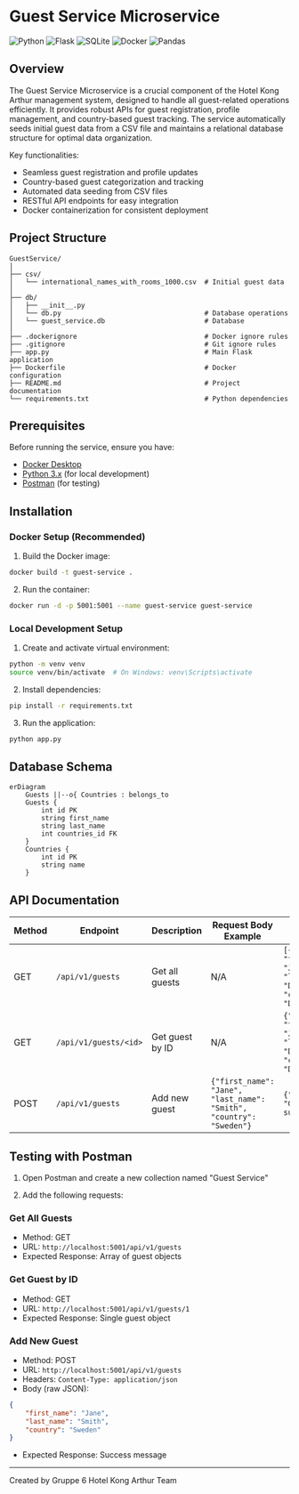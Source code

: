 # Guest Service Microservice

![Python](https://img.shields.io/badge/python-3670A0?style=for-the-badge&logo=python&logoColor=ffdd54)
![Flask](https://img.shields.io/badge/flask-%23000.svg?style=for-the-badge&logo=flask&logoColor=white)
![SQLite](https://img.shields.io/badge/sqlite-%2307405e.svg?style=for-the-badge&logo=sqlite&logoColor=white)
![Docker](https://img.shields.io/badge/docker-%230db7ed.svg?style=for-the-badge&logo=docker&logoColor=white)
![Pandas](https://img.shields.io/badge/pandas-%23150458.svg?style=for-the-badge&logo=pandas&logoColor=white)

## Overview

The Guest Service Microservice is a crucial component of the Hotel Kong Arthur management system, designed to handle all guest-related operations efficiently. It provides robust APIs for guest registration, profile management, and country-based guest tracking. The service automatically seeds initial guest data from a CSV file and maintains a relational database structure for optimal data organization.

Key functionalities:
- Seamless guest registration and profile updates
- Country-based guest categorization and tracking
- Automated data seeding from CSV files
- RESTful API endpoints for easy integration
- Docker containerization for consistent deployment

## Project Structure

```
GuestService/
│
├── csv/
│   └── international_names_with_rooms_1000.csv  # Initial guest data
│
├── db/
│   ├── __init__.py
│   └── db.py                                    # Database operations
│   └── guest_service.db                         # Database
│
├── .dockerignore                                # Docker ignore rules
├── .gitignore                                   # Git ignore rules
├── app.py                                       # Main Flask application
├── Dockerfile                                   # Docker configuration
├── README.md                                    # Project documentation
└── requirements.txt                             # Python dependencies
```

## Prerequisites

Before running the service, ensure you have:

- [Docker Desktop](https://www.docker.com/products/docker-desktop/)
- [Python 3.x](https://www.python.org/downloads/) (for local development)
- [Postman](https://www.postman.com/downloads/) (for testing)

## Installation

### Docker Setup (Recommended)

1. Build the Docker image:
```bash
docker build -t guest-service .
```

2. Run the container:
```bash
docker run -d -p 5001:5001 --name guest-service guest-service
```

### Local Development Setup

1. Create and activate virtual environment:
```bash
python -m venv venv
source venv/bin/activate  # On Windows: venv\Scripts\activate
```

2. Install dependencies:
```bash
pip install -r requirements.txt
```

3. Run the application:
```bash
python app.py
```

## Database Schema

```mermaid
erDiagram
    Guests ||--o{ Countries : belongs_to
    Guests {
        int id PK
        string first_name
        string last_name
        int countries_id FK
    }
    Countries {
        int id PK
        string name
    }
```

## API Documentation

| Method | Endpoint                | Description        | Request Body Example                                  | Response Example                              |
|--------|-------------------------|--------------------|------------------------------------------------------|-----------------------------------------------|
| GET    | `/api/v1/guests`       | Get all guests     | N/A                                                  | `[{"id": 1, "first_name": "John", "last_name": "Doe", "country": "Denmark"}]` |
| GET    | `/api/v1/guests/<id>`  | Get guest by ID    | N/A                                                  | `{"id": 1, "first_name": "John", "last_name": "Doe", "country": "Denmark"}`  |
| POST   | `/api/v1/guests`       | Add new guest      | `{"first_name": "Jane", "last_name": "Smith", "country": "Sweden"}` | `{"message": "Guest added successfully"}`     |


## Testing with Postman

1. Open Postman and create a new collection named "Guest Service"

2. Add the following requests:

### Get All Guests
- Method: GET
- URL: `http://localhost:5001/api/v1/guests`
- Expected Response: Array of guest objects

### Get Guest by ID
- Method: GET
- URL: `http://localhost:5001/api/v1/guests/1`
- Expected Response: Single guest object

### Add New Guest
- Method: POST
- URL: `http://localhost:5001/api/v1/guests`
- Headers: `Content-Type: application/json`
- Body (raw JSON):
```json
{
    "first_name": "Jane",
    "last_name": "Smith",
    "country": "Sweden"
}
```
- Expected Response: Success message

---

Created by Gruppe 6 Hotel Kong Arthur Team
